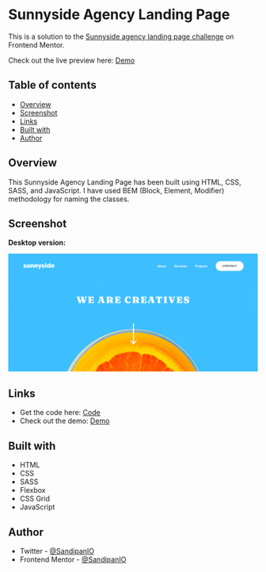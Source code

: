 # Sunnyside Agency Landing Page

This is a solution to the [Sunnyside agency landing page challenge](https://www.frontendmentor.io/challenges/sunnyside-agency-landing-page-7yVs3B6ef) on Frontend Mentor.

Check out the live preview here: [Demo](https://sandipan-sunnyside-agency.netlify.app/)

## Table of contents

- [Overview](#overview)
- [Screenshot](#screenshot)
- [Links](#links)
- [Built with](#built-with)
- [Author](#author)

## Overview

This Sunnyside Agency Landing Page has been built using HTML, CSS, SASS, and JavaScript. I have used BEM (Block, Element, Modifier) methodology for naming the classes.

## Screenshot

**Desktop version:**

![Desktop Version of Sunnyside Agency Landing Page](https://github.com/SandipanIO/frontend-mentor-projects/blob/main/sunnyside-agency-landing-page/screenshots/sunnyside-agency-landing-page-desktop-version.png)

## Links

- Get the code here: [Code](https://github.com/SandipanIO/frontend-mentor-projects/tree/main/sunnyside-agency-landing-page/)
- Check out the demo: [Demo](https://sandipan-sunnyside-agency.netlify.app/)


## Built with

- HTML
- CSS
- SASS
- Flexbox
- CSS Grid
- JavaScript

## Author

- Twitter - [@SandipanIO](https://www.twitter.com/SandipanIO)
- Frontend Mentor - [@SandipanIO](https://www.frontendmentor.io/profile/SandipanIO)